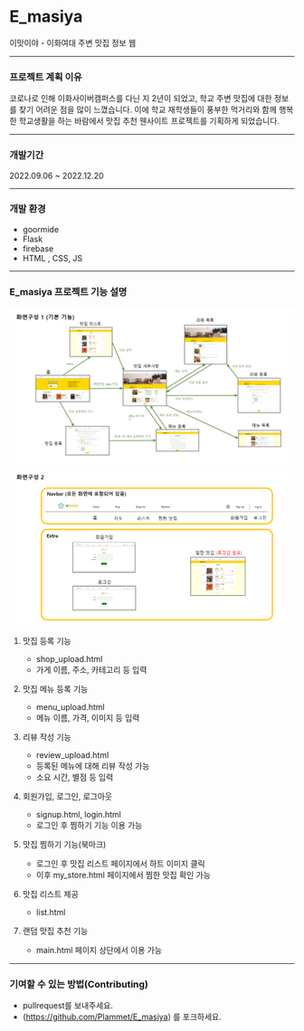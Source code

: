 # E_masiya
이맛이야 - 이화여대 주변 맛집 정보 웹

---

### 프로젝트 계획 이유
코로나로 인해 이화사이버캠퍼스를 다닌 지 2년이 되었고, 학교 주변 맛집에 대한 정보를 찾기 어려운 점을 많이 느꼈습니다. 
이에 학교 재학생들이 풍부한 먹거리와 함께 행복한 학교생활을 하는 바람에서 맛집 추천 웬사이트 프로젝트를 기획하게 되었습니다.

---
### 개발기간
2022.09.06 ~ 2022.12.20

---
### 개발 환경
- goormide
- Flask
- firebase
- HTML , CSS, JS

---

### E_masiya 프로젝트 기능 설명

![pages](./화면구성1.png)
![pages](./화면구성2.png)

1. 맛집 등록 기능
    - shop_upload.html
    - 가게 이름, 주소, 카테고리 등 입력

2. 맛집 메뉴 등록 기능
    - menu_upload.html
    - 메뉴 이름, 가격, 이미지 등 입력

3. 리뷰 작성 기능
    - review_upload.html
    - 등록된 메뉴에 대해 리뷰 작성 가능
    - 소요 시간, 별점 등 입력

4.  회원가입, 로그인, 로그아웃
    - signup.html, login.html
    - 로그인 후 찜하기 기능 이용 가능

5. 맛집 찜하기 기능(북마크)
    - 로그인 후 맛집 리스트 페이지에서 하트 이미지 클릭
    - 이후 my_store.html 페이지에서 찜한 맛집 확인 가능

6. 맛집 리스트 제공
    - list.html

7. 랜덤 맛집 추천 기능
    - main.html 페이지 상단에서 이용 가능

---

### 기여할 수 있는 방법(Contributing)
- pullrequest를 보내주세요.
- (https://github.com/Plammet/E_masiya) 를 포크하세요.
